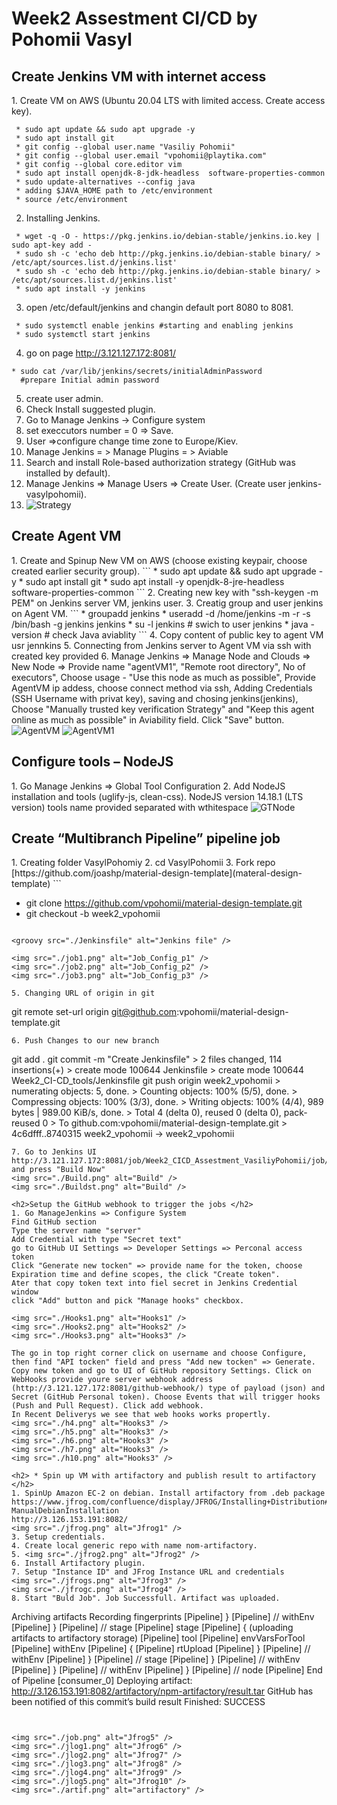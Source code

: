 <h1>Week2 Assestment CI/CD by Pohomii Vasyl</h1>
<h2>Create Jenkins VM with internet access</h2>
1.  Create VM on AWS (Ubuntu 20.04 LTS with limited access. Create access key).  

```  
 * sudo apt update && sudo apt upgrade -y 
 * sudo apt install git 
 * git config --global user.name "Vasiliy Pohomii"
 * git config --global user.email "vpohomii@playtika.com"
 * git config --global core.editor vim
 * sudo apt install openjdk-8-jdk-headless  software-properties-common
 * sudo update-alternatives --config java
 * adding $JAVA_HOME path to /etc/environment
 * source /etc/environment
```
2. Installing Jenkins. 
```
 * wget -q -O - https://pkg.jenkins.io/debian-stable/jenkins.io.key | sudo apt-key add -  
 * sudo sh -c 'echo deb http://pkg.jenkins.io/debian-stable binary/ > /etc/apt/sources.list.d/jenkins.list'
 * sudo sh -c 'echo deb http://pkg.jenkins.io/debian-stable binary/ > /etc/apt/sources.list.d/jenkins.list' 
 * sudo apt install -y jenkins 
```
3. open /etc/default/jenkins and changin default port 8080 to 8081.  
``` 
 * sudo systemctl enable jenkins #starting and enabling jenkins  
 * sudo systemctl start jenkins  
```
4. go on page http://3.121.127.172:8081/ 
```
* sudo cat /var/lib/jenkins/secrets/initialAdminPassword   
  #prepare Initial admin password 
```  
5. create user admin.
6. Check Install suggested plugin.
7. Go to Manage Jenkins -> Configure system
8. set execcutors number = 0 => Save.
9. User =>configure change time zone to Europe/Kiev.
10. Manage Jenkins = > Manage Plugins = > Aviable 
11. Search and install Role-based authorization strategy (GitHub was installed by default).
12. Manage Jenkins => Manage Users => Create User. (Create user jenkins-vasylpohomii).
13. <img src="./RBStrategy.png" alt="Strategy" />

<h2>Create Agent VM</h2>
1. Create and Spinup New VM on AWS (choose existing keypair, choose created earlier security group).
```  
* sudo apt update && sudo apt upgrade -y
* sudo apt install git
* sudo apt install -y openjdk-8-jre-headless  software-properties-common
```
2. Creating new key with "ssh-keygen -m PEM" on Jenkins server VM, jenkins user.
3. Creatig group and user jenkins on Agent VM. 
```
* groupadd jenkins  
* useradd -d /home/jenkins -m -r -s /bin/bash -g jenkins jenkins
* su -l jenkins # swich to user jenkins
* java -version # check Java aviablity  
``` 
4. Copy content of public key to agent VM usr jennkins
5. Connecting from Jenkins server to Agent VM via ssh with created key provided
6. Manage Jenkins => Manage Node and Clouds => New Node => Provide name "agentVM1", "Remote root directory", No of executors", Choose usage - "Use this node as much as possible", Provide AgentVM ip addess, choose connect method via ssh, Adding Credentials (SSH Username with privat key), saving and chosing jenkins(jenkins), Choose "Manually trusted key verification Strategy" and "Keep this agent online as much as possible" in Aviability field. Click "Save" button.

<img src="./AgentVM.png" alt="AgentVM" />
<img src="./AgentVM1.png" alt="AgentVM1" />

<h2>Configure tools – NodeJS</h2>
1. Go Manage Jenkins => Global Tool Configuration
2. Add NodeJS installation and tools (uglify-js, clean-css).
   NodeJS version 14.18.1 (LTS version)
   tools name provided separated with wthitespace
<img src="./GlobalTools_NodeJS.png" alt="GTNode" />

<h2>Create “Multibranch Pipeline” pipeline job </h2>
1. Creating folder VasylPohomiy
2. cd VasylPohomii
3. Fork repo [https://github.com/joashp/material-design-template](materal-design-template)
```

 *  git clone https://github.com/vpohomii/material-design-template.git
 *  git checkout -b week2_vpohomii

```

<groovy src="./Jenkinsfile" alt="Jenkins file" />

<img src="./job1.png" alt="Job_Config_p1" />
<img src="./job2.png" alt="Job_Config_p2" />
<img src="./job3.png" alt="Job_Config_p3" />

5. Changing URL of origin in git
   ```
   git remote set-url origin git@github.com:vpohomii/material-design-template.git
   ```
6. Push Changes to our new branch
   ```
   git add .
   git commit -m "Create Jenkinsfile"
    >  2 files changed, 114 insertions(+)
    >  create mode 100644 Jenkinsfile
    >  create mode 100644 Week2_CI-CD_tools/Jenkinsfile
   git push origin week2_vpohomii
    > numerating objects: 5, done.
    > Counting objects: 100% (5/5), done.
    > Compressing objects: 100% (3/3), done.
    > Writing objects: 100% (4/4), 989 bytes | 989.00 KiB/s, done.
    > Total 4 (delta 0), reused 0 (delta 0), pack-reused 0
    > To github.com:vpohomii/material-design-template.git
    >    4c6dfff..8740315  week2_vpohomii -> week2_vpohomii  
   ```
7. Go to Jenkins UI http://3.121.127.172:8081/job/Week2_CICD_Assestment_VasiliyPohomii/job/week2_vpohomii/ and press "Build Now"
<img src="./Build.png" alt="Build" />
<img src="./Buildst.png" alt="Build" />
  
<h2>Setup the GitHub webhook to trigger the jobs </h2>
1. Go ManageJenkins => Configure System
   Find GitHub section
   Type the server name "server"
   Add Credential with type "Secret text"
   go to GitHub UI Settings => Developer Settings => Perconal access token
   Click "Generate new tocken" => provide name for the token, choose Expiration time and define scopes, the click "Create token".
   Ater that copy token text into fiel secret in Jenkins Credential window 
   click "Add" button and pick "Manage hooks" checkbox.

<img src="./Hooks1.png" alt="Hooks1" />
<img src="./Hooks2.png" alt="Hooks2" />
<img src="./Hooks3.png" alt="Hooks3" />

The go in top right corner click on username and choose Configure, then find "API tocken" field and press "Add new tocken" => Generate. Copy new token and go to UI of GitHub repository Settings. Click on WebHooks provide youre server webhook address (http://3.121.127.172:8081/github-webhook/) type of payload (json) and Secret (GitHub Personal token). Choose Events that will trigger hooks (Push and Pull Request). Click add webhook.  
In Recent Deliverys we see that web hooks works propertly.
<img src="./h4.png" alt="Hooks3" />
<img src="./h5.png" alt="Hooks3" />
<img src="./h6.png" alt="Hooks3" />
<img src="./h7.png" alt="Hooks3" />
<img src="./h10.png" alt="Hooks3" />

<h2> * Spin up VM with artifactory and publish result to artifactory </h2>
1. SpinUp Amazon EC-2 on debian. Install artifactory from .deb package https://www.jfrog.com/confluence/display/JFROG/Installing+Distribution#InstallingDistribution-ManualDebianInstallation
http://3.126.153.191:8082/
<img src="./jfrog.png" alt="Jfrog1" />
3. Setup credentials.
4. Create local generic repo with name nom-artifactory.
5. <img src="./jfrog2.png" alt="Jfrog2" />
6. Install Artifactory plugin.
7. Setup "Instance ID" and JFrog Instance URL and credentials
<img src="./jfrogs.png" alt="Jfrog3" />
<img src="./jfrogc.png" alt="Jfrog4" />
8. Start "Buld Job". Job Successfull. Artifact was uploaded.

```
Archiving artifacts
Recording fingerprints
[Pipeline] }
[Pipeline] // withEnv
[Pipeline] }
[Pipeline] // stage
[Pipeline] stage
[Pipeline] { (uploading artifacts to artifactory storage)
[Pipeline] tool
[Pipeline] envVarsForTool
[Pipeline] withEnv
[Pipeline] {
[Pipeline] rtUpload
[Pipeline] }
[Pipeline] // withEnv
[Pipeline] }
[Pipeline] // stage
[Pipeline] }
[Pipeline] // withEnv
[Pipeline] }
[Pipeline] // withEnv
[Pipeline] }
[Pipeline] // node
[Pipeline] End of Pipeline
[consumer_0] Deploying artifact: http://3.126.153.191:8082/artifactory/npm-artifactory/result.tar
GitHub has been notified of this commit’s build result
Finished: SUCCESS
```


<img src="./job.png" alt="Jfrog5" />
<img src="./jlog1.png" alt="Jfrog6" />
<img src="./jlog2.png" alt="Jfrog7" />
<img src="./jlog3.png" alt="Jfrog8" />
<img src="./jlog4.png" alt="Jfrog9" />
<img src="./jlog5.png" alt="Jfrog10" />
<img src="./artif.png" alt="artifactory" />

